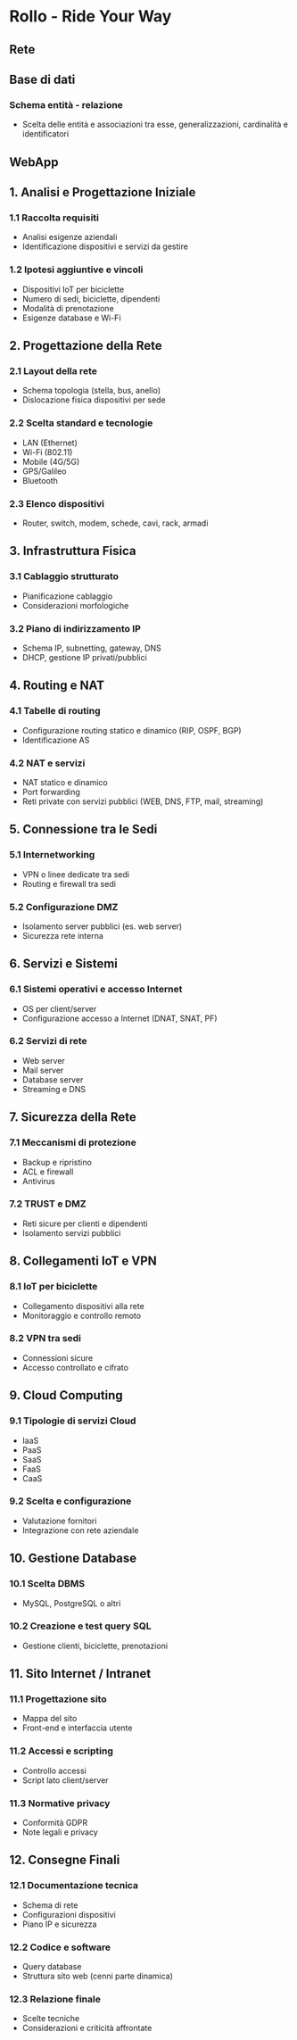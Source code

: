 # Rollo - Ride Your Way

## Rete 

## Base di dati
### Schema entità - relazione
- Scelta delle entità e associazioni tra esse, generalizzazioni, cardinalità e identificatori

## WebApp









## 1. Analisi e Progettazione Iniziale
### 1.1 Raccolta requisiti
- Analisi esigenze aziendali
- Identificazione dispositivi e servizi da gestire
### 1.2 Ipotesi aggiuntive e vincoli
- Dispositivi IoT per biciclette
- Numero di sedi, biciclette, dipendenti
- Modalità di prenotazione
- Esigenze database e Wi-Fi

## 2. Progettazione della Rete
### 2.1 Layout della rete
- Schema topologia (stella, bus, anello)
- Dislocazione fisica dispositivi per sede
### 2.2 Scelta standard e tecnologie
- LAN (Ethernet)
- Wi-Fi (802.11)
- Mobile (4G/5G)
- GPS/Galileo
- Bluetooth
### 2.3 Elenco dispositivi
- Router, switch, modem, schede, cavi, rack, armadi

## 3. Infrastruttura Fisica
### 3.1 Cablaggio strutturato
- Pianificazione cablaggio
- Considerazioni morfologiche
### 3.2 Piano di indirizzamento IP
- Schema IP, subnetting, gateway, DNS
- DHCP, gestione IP privati/pubblici

## 4. Routing e NAT
### 4.1 Tabelle di routing
- Configurazione routing statico e dinamico (RIP, OSPF, BGP)
- Identificazione AS
### 4.2 NAT e servizi
- NAT statico e dinamico
- Port forwarding
- Reti private con servizi pubblici (WEB, DNS, FTP, mail, streaming)

## 5. Connessione tra le Sedi
### 5.1 Internetworking
- VPN o linee dedicate tra sedi
- Routing e firewall tra sedi
### 5.2 Configurazione DMZ
- Isolamento server pubblici (es. web server)
- Sicurezza rete interna

## 6. Servizi e Sistemi
### 6.1 Sistemi operativi e accesso Internet
- OS per client/server
- Configurazione accesso a Internet (DNAT, SNAT, PF)
### 6.2 Servizi di rete
- Web server
- Mail server
- Database server
- Streaming e DNS

## 7. Sicurezza della Rete
### 7.1 Meccanismi di protezione
- Backup e ripristino
- ACL e firewall
- Antivirus
### 7.2 TRUST e DMZ
- Reti sicure per clienti e dipendenti
- Isolamento servizi pubblici

## 8. Collegamenti IoT e VPN
### 8.1 IoT per biciclette
- Collegamento dispositivi alla rete
- Monitoraggio e controllo remoto
### 8.2 VPN tra sedi
- Connessioni sicure
- Accesso controllato e cifrato

## 9. Cloud Computing
### 9.1 Tipologie di servizi Cloud
- IaaS
- PaaS
- SaaS
- FaaS
- CaaS
### 9.2 Scelta e configurazione
- Valutazione fornitori
- Integrazione con rete aziendale

## 10. Gestione Database
### 10.1 Scelta DBMS
- MySQL, PostgreSQL o altri
### 10.2 Creazione e test query SQL
- Gestione clienti, biciclette, prenotazioni

## 11. Sito Internet / Intranet
### 11.1 Progettazione sito
- Mappa del sito
- Front-end e interfaccia utente
### 11.2 Accessi e scripting
- Controllo accessi
- Script lato client/server
### 11.3 Normative privacy
- Conformità GDPR
- Note legali e privacy

## 12. Consegne Finali
### 12.1 Documentazione tecnica
- Schema di rete
- Configurazioni dispositivi
- Piano IP e sicurezza
### 12.2 Codice e software
- Query database
- Struttura sito web (cenni parte dinamica)
### 12.3 Relazione finale
- Scelte tecniche
- Considerazioni e criticità affrontate

